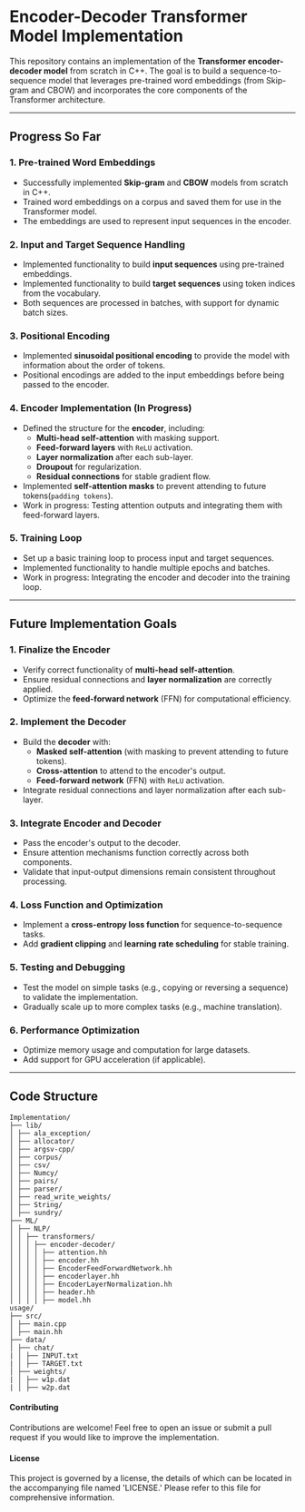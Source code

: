 # Encoder-Decoder Transformer Model Implementation

This repository contains an implementation of the **Transformer encoder-decoder model** from scratch in C++. The goal is to build a sequence-to-sequence model that leverages pre-trained word embeddings (from Skip-gram and CBOW) and incorporates the core components of the Transformer architecture.

---

## **Progress So Far**

### **1. Pre-trained Word Embeddings**
- Successfully implemented **Skip-gram** and **CBOW** models from scratch in C++.
- Trained word embeddings on a corpus and saved them for use in the Transformer model.
- The embeddings are used to represent input sequences in the encoder.

### **2. Input and Target Sequence Handling**
- Implemented functionality to build **input sequences** using pre-trained embeddings.
- Implemented functionality to build **target sequences** using token indices from the vocabulary.
- Both sequences are processed in batches, with support for dynamic batch sizes.

### **3. Positional Encoding**
- Implemented **sinusoidal positional encoding** to provide the model with information about the order of tokens.
- Positional encodings are added to the input embeddings before being passed to the encoder.

### **4. Encoder Implementation (In Progress)**
- Defined the structure for the **encoder**, including: 
  - **Multi-head self-attention** with masking support.
  - **Feed-forward layers** with `ReLU` activation.
  - **Layer normalization** after each sub-layer.
  - **Droupout** for regularization.
  - **Residual connections** for stable gradient flow.
- Implemented **self-attention masks** to prevent attending to future tokens(`padding tokens`).
- Work in progress: Testing attention outputs and integrating them with feed-forward layers.
### **5. Training Loop**
- Set up a basic training loop to process input and target sequences.
- Implemented functionality to handle multiple epochs and batches.
- Work in progress: Integrating the encoder and decoder into the training loop.

---

## **Future Implementation Goals**

### **1. Finalize the Encoder**
- Verify correct functionality of **multi-head self-attention**.
- Ensure residual connections and **layer normalization** are correctly applied.
- Optimize the **feed-forward network** (FFN) for computational efficiency.

### **2. Implement the Decoder**
- Build the **decoder** with:
  - **Masked self-attention** (with masking to prevent attending to future tokens).
  - **Cross-attention** to attend to the encoder's output.
  - **Feed-forward network** (FFN) with `ReLU` activation.
- Integrate residual connections and layer normalization after each sub-layer.

### **3. Integrate Encoder and Decoder**
- Pass the encoder's output to the decoder.
- Ensure attention mechanisms function correctly across both components.
- Validate that input-output dimensions remain consistent throughout processing.

### **4. Loss Function and Optimization**
- Implement a **cross-entropy loss function** for sequence-to-sequence tasks.
- Add **gradient clipping** and **learning rate scheduling** for stable training.

### **5. Testing and Debugging**
- Test the model on simple tasks (e.g., copying or reversing a sequence) to validate the implementation.
- Gradually scale up to more complex tasks (e.g., machine translation).

### **6. Performance Optimization**
- Optimize memory usage and computation for large datasets.
- Add support for GPU acceleration (if applicable).

---

## **Code Structure**
```
Implementation/
├── lib/
│ ├── ala_exception/
│ ├── allocator/
│ ├── argsv-cpp/
│ ├── corpus/
│ ├── csv/
│ ├── Numcy/
│ ├── pairs/
│ ├── parser/
│ ├── read_write_weights/
│ ├── String/
│ ├── sundry/
├── ML/
│ ├── NLP/
│ │ ├── transformers/
│ │ │ ├── encoder-decoder/
│ │ │ │ ├── attention.hh
│ │ │ │ ├── encoder.hh
│ │ │ │ ├── EncoderFeedForwardNetwork.hh
│ │ │ │ ├── encoderlayer.hh
│ │ │ │ ├── EncoderLayerNormalization.hh
│ │ │ │ ├── header.hh
│ │ │ │ ├── model.hh
usage/
├── src/
│ ├── main.cpp
│ ├── main.hh
├── data/
│ ├── chat/
| │ ├── INPUT.txt
| │ ├── TARGET.txt
│ ├── weights/
| │ ├── w1p.dat
| │ ├── w2p.dat
```

#### Contributing
Contributions are welcome! Feel free to open an issue or submit a pull request if you would like to improve the implementation.

#### License
This project is governed by a license, the details of which can be located in the accompanying file named 'LICENSE.' Please refer to this file for comprehensive information.

